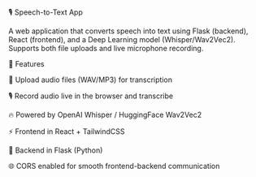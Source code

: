 🎙️ Speech-to-Text App

A web application that converts speech into text using Flask (backend), React (frontend), and a Deep Learning model (Whisper/Wav2Vec2).
Supports both file uploads and live microphone recording.

🚀 Features

🎤 Upload audio files (WAV/MP3) for transcription

🎙️ Record audio live in the browser and transcribe

🔥 Powered by OpenAI Whisper / HuggingFace Wav2Vec2

⚡ Frontend in React + TailwindCSS

🐍 Backend in Flask (Python)

🌐 CORS enabled for smooth frontend-backend communication
